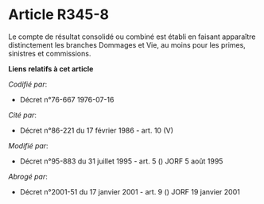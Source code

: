 # Article R345-8

Le compte de résultat consolidé ou combiné est établi en faisant apparaître distinctement les branches Dommages et Vie, au
moins pour les primes, sinistres et commissions.

**Liens relatifs à cet article**

_Codifié par_:

  - Décret n°76-667 1976-07-16

_Cité par_:

  - Décret n°86-221 du 17 février 1986 - art. 10 (V)

_Modifié par_:

  - Décret n°95-883 du 31 juillet 1995 - art. 5 () JORF 5 août 1995

_Abrogé par_:

  - Décret n°2001-51 du 17 janvier 2001 - art. 9 () JORF 19 janvier 2001
